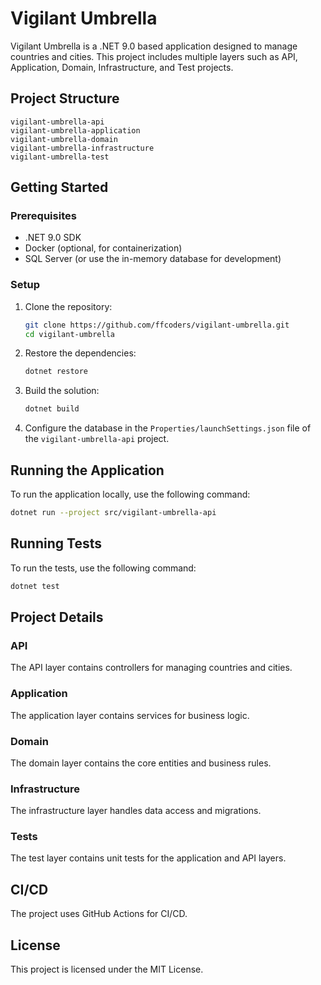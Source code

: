 # Vigilant Umbrella

Vigilant Umbrella is a .NET 9.0 based application designed to manage countries and cities. This project includes multiple layers such as API, Application, Domain, Infrastructure, and Test projects.

## Project Structure

```
vigilant-umbrella-api
vigilant-umbrella-application
vigilant-umbrella-domain
vigilant-umbrella-infrastructure
vigilant-umbrella-test
```

## Getting Started

### Prerequisites

- .NET 9.0 SDK
- Docker (optional, for containerization)
- SQL Server (or use the in-memory database for development)

### Setup

1. Clone the repository:
    ```sh
    git clone https://github.com/ffcoders/vigilant-umbrella.git
    cd vigilant-umbrella
    ```

2. Restore the dependencies:
    ```sh
    dotnet restore
    ```

3. Build the solution:
    ```sh
    dotnet build
    ```

4. Configure the database in the `Properties/launchSettings.json` file of the `vigilant-umbrella-api` project.

## Running the Application

To run the application locally, use the following command:

```sh
dotnet run --project src/vigilant-umbrella-api
```

## Running Tests

To run the tests, use the following command:
```sh
dotnet test
```

## Project Details

### API

The API layer contains controllers for managing countries and cities.

### Application

The application layer contains services for business logic.

### Domain

The domain layer contains the core entities and business rules.

### Infrastructure

The infrastructure layer handles data access and migrations.

### Tests
The test layer contains unit tests for the application and API layers.

## CI/CD

The project uses GitHub Actions for CI/CD.

## License

This project is licensed under the MIT License.
